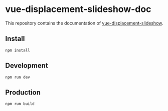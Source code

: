 # vue-displacement-slideshow-doc

This repository contains the documentation of [vue-displacement-slideshow](https://github.com/AlbanCrepel/vue-displacement-slideshow).

## Install

```
npm install
```

## Development

```
npm run dev
```

## Production

```
npm run build
```